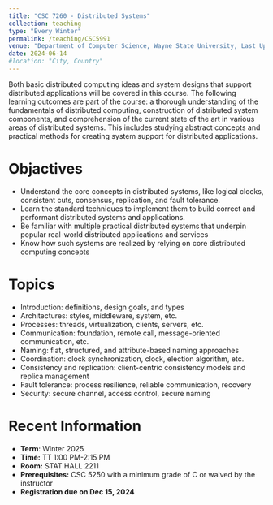 ```yaml
---
title: "CSC 7260 - Distributed Systems"
collection: teaching
type: "Every Winter"
permalink: /teaching/CSC5991
venue: "Department of Computer Science, Wayne State University, Last Update"
date: 2024-06-14
#location: "City, Country"
---
```


Both basic distributed computing ideas and system designs that support distributed applications will be covered in this course. The following learning outcomes are part of the course: a thorough understanding of the fundamentals of distributed computing, construction of distributed system components, and comprehension of the current state of the art in various areas of distributed systems. This includes studying abstract concepts and practical methods for creating system support for distributed applications.

Objactives
======
* Understand the core concepts in distributed systems, like logical clocks, consistent cuts, consensus, replication, and fault tolerance.
* Learn the standard techniques to implement them to build correct and performant distributed systems and applications.
* Be familiar with multiple practical distributed systems that underpin popular real-world distributed applications and services 
* Know how such systems are realized by relying on core distributed computing concepts

Topics
======
* Introduction: definitions, design goals, and types
* Architectures: styles, middleware, system, etc.
* Processes: threads, virtualization, clients, servers, etc.
* Communication: foundation, remote call, message-oriented communication, etc.
* Naming: flat, structured, and attribute-based naming approaches
* Coordination: clock synchronization, clock, election algorithm, etc.
* Consistency and replication: client-centric consistency models and replica management
* Fault tolerance: process resilience, reliable communication, recovery
* Security: secure channel, access control, secure naming

Recent Information
======
* **Term**: Winter 2025
* **Time:** TT 1:00 PM-2:15 PM
* **Room:** STAT HALL 2211
* **Prerequisites:** CSC 5250 with a minimum grade of C or waived by the instructor
* **Registration due on Dec 15, 2024**

